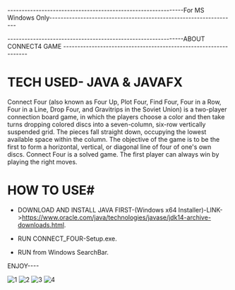 --------------------------------------------------------------For MS Windows Only------------------------------------------------------------------


--------------------------------------------------------------ABOUT CONNECT4 GAME -----------------------------------------------------------------

# TECH USED- JAVA & JAVAFX


Connect Four (also known as Four Up, Plot Four, Find Four, Four in a Row, Four in a Line, Drop Four, and Gravitrips in the Soviet Union) is a two-player connection board game, in which the players choose a color and then take turns dropping colored discs into a seven-column, six-row vertically suspended grid. The pieces fall straight down, occupying the lowest available space within the column. The objective of the game is to be the first to form a horizontal, vertical, or diagonal line of four of one's own discs. Connect Four is a solved game. The first player can always win by playing the right moves.

# HOW TO USE# 
 
 
* DOWNLOAD AND INSTALL JAVA FIRST-(Windows x64 Installer)-LINK->https://www.oracle.com/java/technologies/javase/jdk14-archive-downloads.html.

* RUN CONNECT_FOUR-Setup.exe.

* RUN from Windows SearchBar.

ENJOY----


![1](https://user-images.githubusercontent.com/71058061/93195838-4f28fd80-f767-11ea-8014-4bb72649643c.PNG)
![2](https://user-images.githubusercontent.com/71058061/93195845-50f2c100-f767-11ea-8f49-9109b8e493d5.PNG)
![3](https://user-images.githubusercontent.com/71058061/93195853-518b5780-f767-11ea-9532-0ccfc109ab58.PNG)
![4](https://user-images.githubusercontent.com/71058061/93195859-53551b00-f767-11ea-9fdc-dd0be50e618d.PNG)
